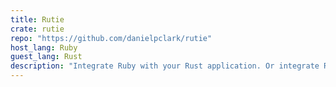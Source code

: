 ```yaml
---
title: Rutie
crate: rutie
repo: "https://github.com/danielpclark/rutie"
host_lang: Ruby
guest_lang: Rust
description: "Integrate Ruby with your Rust application. Or integrate Rust with your Ruby application. Continuation of ruru and ruby-sys."
---
```


